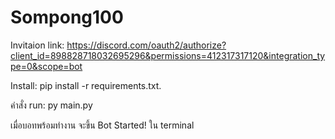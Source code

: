 # Sompong100
Invitaion link:
https://discord.com/oauth2/authorize?client_id=898828718032695296&permissions=412317317120&integration_type=0&scope=bot

Install:
pip install -r requirements.txt.

คำสั่ง run:
py main.py

เมื่อบอทพร้อมทำงาน จะขึ้น Bot Started! ใน terminal
